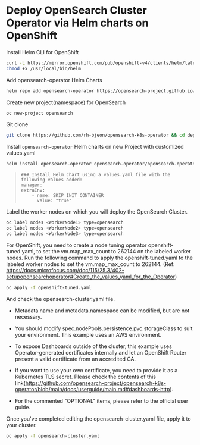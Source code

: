 
# Deploy OpenSearch Cluster Operator via Helm charts on OpenShift



Install Helm CLI for OpenShift

```bash
curl -L https://mirror.openshift.com/pub/openshift-v4/clients/helm/latest/helm-linux-amd64 -o /usr/local/bin/helm
chmod +x /usr/local/bin/helm
```

Add opensearch-operator Helm Charts

```bash
helm repo add opensearch-operator https://opensearch-project.github.io/opensearch-k8s-operator/
```


Create new project(namespace) for OpenSearch

```bash
oc new-project opensearch
```

Git clone
```bash
git clone https://github.com/rh-bjeon/opensearch-k8s-operator && cd deploy-on-openshift
```


Install `opensearch-operator` Helm charts on new Project with customized values.yaml

```bash
helm install opensearch-operator opensearch-operator/opensearch-operator -f values.yaml -n opensearch
```
> ```
> ### Install Helm chart using a values.yaml file with the following values ​​added:
> manager:
> extraEnv:
>     - name: SKIP_INIT_CONTAINER
>       value: "true"
> ```


Label the worker nodes on which you will deploy the OpenSearch Cluster.
```bash
oc label nodes <WorkerNode1> type=opensearch 
oc label nodes <WorkerNode2> type=opensearch 
oc label nodes <WorkerNode3> type=opensearch 
```

For OpenShift, you need to create a node tuning operator openshift-tuned.yaml, to set the vm.map_max_count to 262144 on the labeled worker nodes.
Run the following command to apply the openshift-tuned.yaml to the labeled worker nodes to set the vm.map_max_count to 262144.
(Ref: https://docs.microfocus.com/doc/115/25.3/402-setupopensearchoperator#Create_the_values_yaml_for_the_Operator)
```bash
oc apply -f openshift-tuned.yaml
```


And check the opensearch-cluster.yaml file.
- Metadata.name and metadata.namespace can be modified, but are not necessary.
- You should modify spec.nodePools.persistence.pvc.storageClass to suit your environment. This example uses an AWS environment.

- To expose Dashboards outside of the cluster, this example uses Operator-generated certificates internally and let an OpenShift Router present a valid certificate from an accredited CA.
- If you want to use your own certificate, you need to provide it as a Kubernetes TLS secret. Please check the contents of this link(https://github.com/opensearch-project/opensearch-k8s-operator/blob/main/docs/userguide/main.md#dashboards-http).

- For the commented "OPTIONAL" items, please refer to the official user guide.


Once you've completed editing the opensearch-cluster.yaml file, apply it to your cluster.
```bash
oc apply -f opensearch-cluster.yaml
```

